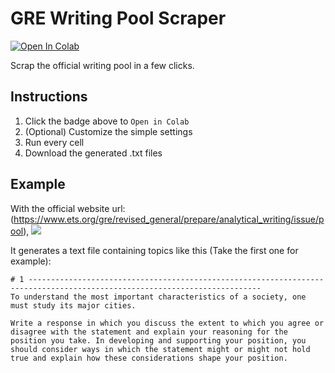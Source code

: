 # GRE Writing Pool Scraper
[![Open In Colab](https://colab.research.google.com/assets/colab-badge.svg)](https://colab.research.google.com/drive/1tSlVHUwtCfOktzJI--3hWnWs2JML7qXi?usp=sharing)

Scrap the official writing pool in a few clicks.

## Instructions
1. Click the badge above to `Open in Colab`
2. (Optional) Customize the simple settings
3. Run every cell
4. Download the generated .txt files


## Example
With the official website url: (https://www.ets.org/gre/revised_general/prepare/analytical_writing/issue/pool),
![](https://i.imgur.com/iPMlEFX.png)

It generates a text file containing topics like this (Take the first one for example):
```
# 1 --------------------------------------------------------------------------------------------------------------------------
To understand the most important characteristics of a society, one must study its major cities.

Write a response in which you discuss the extent to which you agree or disagree with the statement and explain your reasoning for the position you take. In developing and supporting your position, you should consider ways in which the statement might or might not hold true and explain how these considerations shape your position.
```
